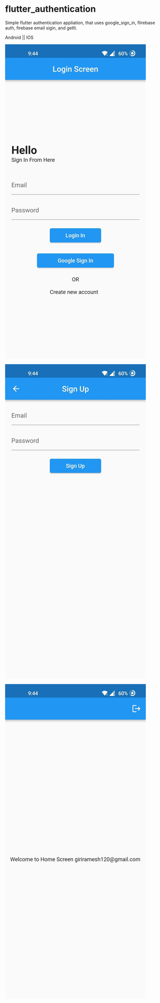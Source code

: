 # flutter_authentication

Simple flutter authentication appliation,  that uses google_sign_in, flirebase auth, firebase email sigin, and getIt. 

Android || IOS

![Login Screen](images/Screenshot_2022-06-19-09-44-08-16_4bb36387de713a70ac334ad9ef0912ae.jpg)

![Signup Screen](images/Screenshot_2022-06-19-09-44-10-25_4bb36387de713a70ac334ad9ef0912ae.jpg)

![Home_screen](images/Screenshot_2022-06-19-09-44-17-81_4bb36387de713a70ac334ad9ef0912ae.jpg)
